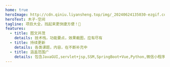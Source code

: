 ```yaml
---
home: true
heroImage: http://cdn.qiniu.liyansheng.top/img/_20240624135030-ezgif.com-png-to-webp-converter.webp
heroText: 木子-空间 
tagline: 项目大全，找起来更快捷方便！🚀
features:
  - title: 图文并茂
    details: 技术栈，功能要点，效果截图，应有尽有
  - title: 持续更新
    details: 各类课题，内容，在不断补充中
  - title: 涵盖范围广
    details: 包含JavaGUI,servlet+jsp,SSM,SpringBoot+Vue,Python,微信小程序...
---
```


